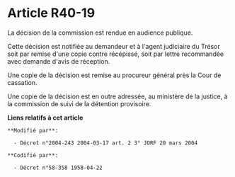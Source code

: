 # Article R40-19

La décision de la commission est rendue en audience publique.

Cette décision est notifiée au demandeur et à l'agent judiciaire du Trésor soit par remise d'une copie contre récépissé, soit
par lettre recommandée avec demande d'avis de réception.

Une copie de la décision est remise au procureur général près la Cour de cassation.

Une copie de la décision est en outre adressée, au ministère de la justice, à la commission de suivi de la détention
provisoire.

**Liens relatifs à cet article**

	**Modifié par**:

	  - Décret n°2004-243 2004-03-17 art. 2 3° JORF 20 mars 2004

	**Codifié par**:

	  - Décret n°58-358 1958-04-22
